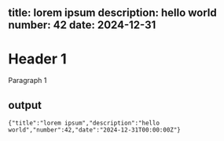 title: lorem ipsum
description: hello world
number: 42
date: 2024-12-31
---

# Header 1 #

Paragraph 1

## output
```
{"title":"lorem ipsum","description":"hello world","number":42,"date":"2024-12-31T00:00:00Z"}
```